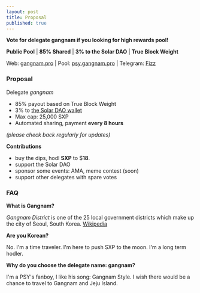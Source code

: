 ```yaml
---
layout: post
title: Proposal
published: true
---
```

**Vote for delegate gangnam if you looking for high rewards pool!**

**Public Pool** | **85% Shared** | **3% to the Solar DAO** | **True Block Weight**

Web: [gangnam.pro](https://gangnam.pro) | Pool: [psy.gangnam.pro](https://psy.gangnam.pro) | Telegram: [Fizz](https://t.me/gangnamdele)

### Proposal

Delegate   _gangnam_

-   85% payout based on True Block Weight
-   3% to [the Solar DAO wallet](https://explorer.solar.org/wallets/Sdao2USyAz9B6RBgZeFyNDePuQAxfzZZHE)
-   Max cap: 25,000 SXP
-   Automated sharing, payment **every 8 hours**

_(please check back regularly for updates)_

**Contributions**
- buy the dips, hodl **SXP** to $**18**.
- support the Solar DAO
- sponsor some events: AMA, meme contest (soon)
- support other delegates with spare votes

### FAQ

**What is Gangnam?**

*Gangnam District* is one of the 25 local government districts which make up the city of Seoul, South Korea. [Wikipedia](https://en.wikipedia.org/wiki/Gangnam_District)

**Are you Korean?**

No. I'm a time traveler. I'm here to push SXP to the moon. I'm a long term hodler.

**Why do you choose the delegate name: gangnam?**

I'm a PSY's fanboy, I like his song: Gangnam Style. I wish there would be a chance to travel to Gangnam and Jeju Island.
<!-- more -->
